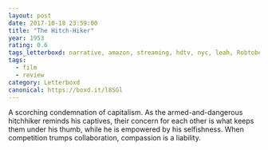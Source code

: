 ```yaml
---
layout: post 
date: 2017-10-18 23:59:00
title: "The Hitch-Hiker"
year: 1953
rating: 0.6
tags_letterboxd: narrative, amazon, streaming, hdtv, nyc, leah, Robtober
tags:
  - film
  - review
category: Letterboxd
canonical: https://boxd.it/l8SGl
---
```


A scorching condemnation of capitalism. As the armed-and-dangerous hitchhiker reminds his captives, their concern for each other is what keeps them under his thumb, while he is empowered by his selfishness. When competition trumps collaboration, compassion is a liability.